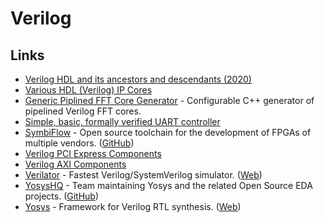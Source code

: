 # Verilog

## Links

- [Verilog HDL and its ancestors and descendants (2020)](https://dl.acm.org/doi/abs/10.1145/3386337)
- [Various HDL (Verilog) IP Cores](https://github.com/ultraembedded/cores)
- [Generic Piplined FFT Core Generator](https://github.com/ZipCPU/dblclockfft) - Configurable C++ generator of pipelined Verilog FFT cores.
- [Simple, basic, formally verified UART controller](https://github.com/ZipCPU/wbuart32)
- [SymbiFlow](https://symbiflow.github.io/) - Open source toolchain for the development of FPGAs of multiple vendors. ([GitHub](https://github.com/SymbiFlow))
- [Verilog PCI Express Components](https://github.com/alexforencich/verilog-pcie)
- [Verilog AXI Components](https://github.com/alexforencich/verilog-axi)
- [Verilator](https://github.com/verilator/verilator) - Fastest Verilog/SystemVerilog simulator. ([Web](https://www.veripool.org/wiki/verilator))
- [YosysHQ](https://www.yosyshq.com/) - Team maintaining Yosys and the related Open Source EDA projects. ([GitHub](https://github.com/YosysHQ))
- [Yosys](https://github.com/YosysHQ/yosys) - Framework for Verilog RTL synthesis. ([Web](http://www.clifford.at/yosys/))
